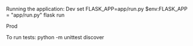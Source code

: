Running the application:
Dev
    set FLASK_APP=app/run.py
    $env:FLASK_APP = "app/run.py"
    flask run

Prod

To run tests:
    python -m unittest discover